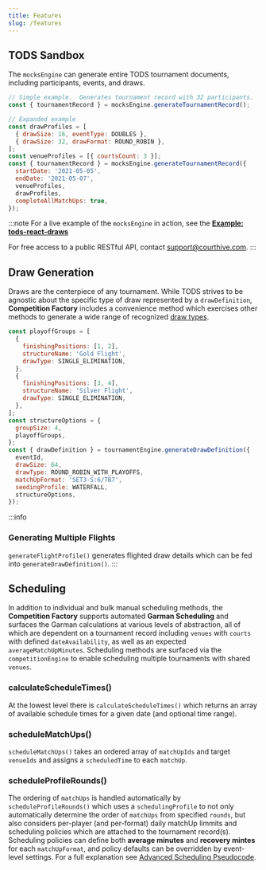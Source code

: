 ```yaml
---
title: Features
slug: /features
---
```


## TODS Sandbox

The `mocksEngine` can generate entire TODS tournament documents, including participants, events, and draws.

```js
// Simple example.  Generates tournament record with 32 participants.
const { tournamentRecord } = mocksEngine.generateTournamentRecord();

// Expanded example
const drawProfiles = [
  { drawSize: 16, eventType: DOUBLES },
  { drawSize: 32, drawFormat: ROUND_ROBIN },
];
const venueProfiles = [{ courtsCount: 3 }];
const { tournamentRecord } = mocksEngine.generateTournamentRecord({
  startDate: '2021-05-05',
  endDate: '2021-05-07',
  venueProfiles,
  drawProfiles,
  completeAllMatchUps: true,
});
```

:::note
For a live example of the `mocksEngine` in action, see the **[Example: tods-react-draws](https://courthive.github.io/tods-react-draws/example)**

For free access to a public RESTful API, contact <support@courthive.com>.
:::

## Draw Generation

Draws are the centerpiece of any tournament. While TODS strives to be agnostic about the specific type of draw represented by a `drawDefinition`, **Competition Factory** includes a convenience method which exercises other methods to generate a wide range of recognized [draw types](engines/draw-types).

```js
const playoffGroups = [
  {
    finishingPositions: [1, 2],
    structureName: 'Gold Flight',
    drawType: SINGLE_ELIMINATION,
  },
  {
    finishingPositions: [3, 4],
    structureName: 'Silver Flight',
    drawType: SINGLE_ELIMINATION,
  },
];
const structureOptions = {
  groupSize: 4,
  playoffGroups,
};
const { drawDefinition } = tournamentEngine.generateDrawDefinition({
  eventId,
  drawSize: 64,
  drawType: ROUND_ROBIN_WITH_PLAYOFFS,
  matchUpFormat: 'SET3-S:6/TB7',
  seedingProfile: WATERFALL,
  structureOptions,
});
```

:::info

### Generating Multiple Flights

`generateFlightProfile()` generates flighted draw details which can be fed into `generateDrawDefinition()`.
:::

<!--
## Score Entry and matchUpStatus

## Participant Movement

## Tournament Queries
-->

## Scheduling

In addition to individual and bulk manual scheduling methods, the **Competition Factory** supports automated **Garman Scheduling** and surfaces the Garman calculations at various levels of abstraction, all of which are dependent on a tournament record including `venues` with `courts` with defined `dateAvailability`, as well as an expected `averageMatchUpMinutes`. Scheduling methods are surfaced via the `competitionEngine` to enable scheduling multiple tournaments with shared `venues`.

### calculateScheduleTimes()

At the lowest level there is `calculateScheduleTimes()` which returns an array of available schedule times for a given date (and optional time range).

### scheduleMatchUps()

`scheduleMatchUps()` takes an ordered array of `matchUpIds` and target `venueIds` and assigns a `scheduledTime` to each `matchUp`.

### scheduleProfileRounds()

The ordering of `matchUps` is handled automatically by `scheduleProfileRounds()` which uses a `schedulingProfile` to not only automatically determine the order of `matchUps` from specified `rounds`, but also considers per-player (and per-format) daily matchUp limmits and scheduling policies which are attached to the tournament record(s). Scheduling policies can define both **average minutes** and **recovery mintes** for each `matchUpFormat`, and policy defaults can be overridden by event-level settings. For a full explanation see [Advanced Scheduling Pseudocode](pseudocode/scheduling).
